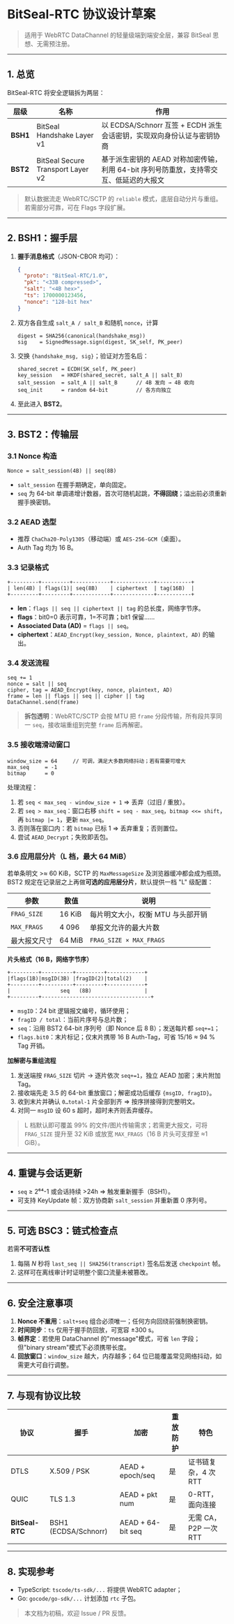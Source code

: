 # BitSeal-RTC 协议设计草案

> 适用于 WebRTC DataChannel 的轻量级端到端安全层，兼容 BitSeal 思想、无需预注册。

---
## 1. 总览
BitSeal-RTC 将安全逻辑拆为两层：

| 层级 | 名称 | 作用 |
|------|------|------|
| **BSH1** | BitSeal Handshake Layer v1 | 以 ECDSA/Schnorr 互签 + ECDH 派生会话密钥，实现双向身份认证与密钥协商 |
| **BST2** | BitSeal Secure Transport Layer v2 | 基于派生密钥的 AEAD 对称加密传输，利用 64-bit 序列号防重放，支持零交互、低延迟的大报文 |

> 默认数据流走 WebRTC/SCTP 的 `reliable` 模式，底层自动分片与重组。若需部分可靠，可在 Flags 字段扩展。

---
## 2. BSH1：握手层

1. **握手消息格式**（JSON-CBOR 均可）：
   ```json
   {
     "proto": "BitSeal-RTC/1.0",
     "pk": "<33B compressed>",
     "salt": "<4B hex>",
     "ts": 1700000123456,
     "nonce": "128-bit hex"
   }
   ```
2. 双方各自生成 `salt_A / salt_B` 和随机 `nonce`，计算
   ```
   digest = SHA256(canonical(handshake_msg))
   sig    = SignedMessage.sign(digest, SK_self, PK_peer)
   ```
3. 交换 `{handshake_msg, sig}`；验证对方签名后：
   ```
   shared_secret = ECDH(SK_self, PK_peer)
   key_session   = HKDF(shared_secret, salt_A || salt_B)
   salt_session  = salt_A || salt_B      // 4B 发向 → 4B 收向
   seq_init      = random 64-bit         // 各方向独立
   ```
4. 至此进入 **BST2**。

---
## 3. BST2：传输层

### 3.1 Nonce 构造
```
Nonce = salt_session(4B) || seq(8B)
```
* `salt_session` 在握手期确定，单向固定。
* `seq` 为 64-bit 单调递增计数器，首次可随机起跳，**不得回绕**；溢出前必须重新握手换密钥。

### 3.2 AEAD 选型
* 推荐 `ChaCha20-Poly1305`（移动端）或 `AES-256-GCM`（桌面）。
* Auth Tag 均为 16 B。

### 3.3 记录格式
```
+---------+---------+------------+-------------+-----------+
| len(4B) | flags(1)| seq(8B)    | ciphertext  | tag(16B)  |
+---------+---------+------------+-------------+-----------+
```
* **len**：`flags || seq || ciphertext || tag` 的总长度，网络字节序。
* **flags**：bit0=0 表示可靠，1=不可靠；bit1 保留……
* **Associated Data (AD)** = `flags || seq`。
* **ciphertext**：`AEAD_Encrypt(key_session, Nonce, plaintext, AD)` 的输出。

### 3.4 发送流程
```
seq += 1
nonce = salt || seq
cipher, tag = AEAD_Encrypt(key, nonce, plaintext, AD)
frame = len || flags || seq || cipher || tag
DataChannel.send(frame)
```
> **拆包透明**：WebRTC/SCTP 会按 MTU 把 `frame` 分段传输，所有段共享同一 `seq`，接收端重组到完整 `frame` 后再解密。

### 3.5 接收端滑动窗口
```text
window_size = 64     // 可调，满足大多数网络抖动；若有需要可增大
max_seq     = -1
bitmap      = 0
```
处理流程：
1. 若 `seq < max_seq - window_size + 1` ⇒ 丢弃（过旧 / 重放）。
2. 若 `seq > max_seq`：窗口右移 `shift = seq - max_seq`，`bitmap <<= shift`，再 `bitmap |= 1`，更新 `max_seq`。
3. 否则落在窗口内：若 `bitmap` 已标 1 ⇒ 丢弃重复；否则置位。
4. 尝试 `AEAD_Decrypt`；失败即丢包。

### 3.6 应用层分片（L 档，最大 64 MiB）

若单条明文 >≈ 60 KiB，SCTP 的 `MaxMessageSize` 及浏览器缓冲都会成为瓶颈。
BST2 规定在记录层之上再做**可选的应用层分片**，默认提供一档 "L" 级配置：

| 参数              | 数值          | 说明 |
|-------------------|--------------|------|
| `FRAG_SIZE`       | 16 KiB       | 每片明文大小，权衡 MTU 与头部开销 |
| `MAX_FRAGS`       | 4 096        | 单报文允许的最大片数 |
| 最大报文尺寸      | 64 MiB       | `FRAG_SIZE × MAX_FRAGS` |

**片头格式（16 B，网络字节序）**
```
+---------+----------+---------+------------+
|flags(1B)|msgID(3B) |fragID(2)|total(2)    |
+---------+----------+---------+------------+
|                seq   (8B)                 |
+---------+-----------------------------------+
```
* `msgID`：24 bit 逻辑报文编号，循环使用；
* `fragID / total`：当前片序号与总片数；
* `seq`：沿用 BST2 64-bit 序列号（即 Nonce 后 8 B）；发送每片都 `seq+=1`；
* `flags.bit0`：末片标记；仅末片携带 16 B Auth-Tag，可省 15/16 ≈ 94 % Tag 开销。

**加解密与重组流程**
1. 发送端按 `FRAG_SIZE` 切片 → 逐片依次 `seq+=1`，独立 AEAD 加密；末片附加 Tag。  
2. 接收端先走 3.5 的 64-bit 重放窗口；解密成功后缓存 `{msgID, fragID}`。  
3. 收到末片并确认 `0…total-1` 片全部到齐 ⇒ 按序拼接得到完整明文。  
4. 对同一 `msgID` 设 60 s 超时，超时未齐则丢弃缓存。

> L 档默认即可覆盖 99% 的文件/图片传输需求；若需更大报文，可将 `FRAG_SIZE` 提升至 32 KiB 或放宽 `MAX_FRAGS`（16 B 片头可支撑至 ≈1 GiB）。

---
## 4. 重键与会话更新
* `seq` ≥ 2⁶⁴-1 或会话持续 >24h ⇒ 触发重新握手（BSH1）。
* 可支持 KeyUpdate 帧：双方协商新 `salt_session` 并重新置 0 序列号。

---
## 5. 可选 BSC3：链式检查点
若需**不可否认性**
1. 每隔 *N* 秒将 `last_seq || SHA256(transcript)` 签名后发送 `checkpoint` 帧。
2. 这样可在离线审计时证明整个窗口流量未被篡改。

---
## 6. 安全注意事项
1. **Nonce 不重用**：`salt+seq` 组合必须唯一；任何方向回绕前强制换密钥。
2. **时间同步**：`ts` 仅用于握手防回放，可宽容 ±300 s。
3. **帧界定**：若使用 DataChannel 的"message"模式，可省 `len` 字段；但"binary stream"模式下必须携带长度。
4. **回放窗口**：`window_size` 越大，内存越多；64 位已能覆盖常见网络抖动，如需更大可自行调整。

---
## 7. 与现有协议比较
| 协议 | 握手 | 加密 | 重放防护 | 特色 |
|-------|-------|-------|-----------|-------|
| DTLS | X.509 / PSK | AEAD + epoch/seq | 是 | 证书链复杂，4 次 RTT |
| QUIC | TLS 1.3 | AEAD + pkt num | 是 | 0-RTT，面向连接 |
| **BitSeal-RTC** | BSH1 (ECDSA/Schnorr) | AEAD + 64-bit seq | 是 | 无需 CA，P2P 一次 RTT |

---
## 8. 实现参考
* TypeScript: `tscode/ts-sdk/...` 将提供 WebRTC adapter；
* Go: `gocode/go-sdk/...` 计划添加 `rtc` 子包。

> 本文档为初稿，欢迎 Issue / PR 反馈。 